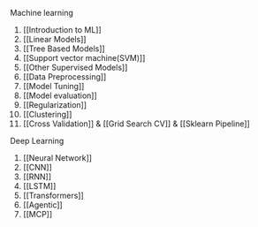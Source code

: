 
Machine learning
1. [[Introduction to ML]]
2. [[Linear Models]]
3. [[Tree Based Models]]
4. [[Support vector machine(SVM)]]
5. [[Other Supervised Models]]
6. [[Data Preprocessing]]
7. [[Model Tuning]]
8. [[Model evaluation]]
9. [[Regularization]]
10. [[Clustering]]
11. [[Cross Validation]] & [[Grid Search CV]] & [[Sklearn Pipeline]]

Deep Learning
1. [[Neural Network]]
2. [[CNN]]
3. [[RNN]]
4. [[LSTM]]
5. [[Transformers]]
6. [[Agentic]]
7. [[MCP]]